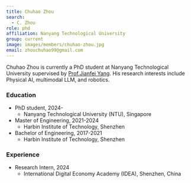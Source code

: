 ```yaml
---
title: Chuhao Zhou
search:
  - C. Zhou
role: phd
affiliation: Nanyang Technological University
group: current
image: images/members/chuhao-zhou.jpg
email: zhouchuhao99@gmail.com
---
```

 
Chuhao Zhou is currently a PhD student at Nanyang Technological University supervised by [Prof.Jianfei Yang](https://marsyang.site/). His research interests include Physical AI, multimodal LLM, and robotics.

### Education
- PhD student, 2024-
  - Nanyang Technological University (NTU), Singapore
- Master of Engineering, 2021-2024
  - Harbin Institute of Technology, Shenzhen
- Bachelor of Engineering, 2017-2021
  - Harbin Institute of Technology, Shenzhen
 
### Experience
- Research Intern, 2024
  - International Digital Economy Academy (IDEA), Shenzhen, China
